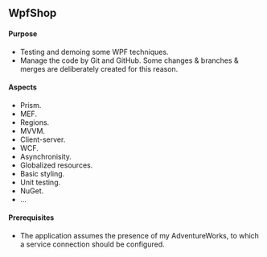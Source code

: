 ## WpfShop

#### Purpose
* Testing and demoing some WPF techniques.
* Manage the code by Git and GitHub. Some changes & branches & merges are deliberately created for this reason.

#### Aspects
* Prism.
* MEF.
* Regions.
* MVVM.
* Client-server.
* WCF.
* Asynchronisity.
* Globalized resources.
* Basic styling.
* Unit testing.
* NuGet.
* ...

#### Prerequisites
* The application assumes the presence of my AdventureWorks, to which a service connection should be configured.

